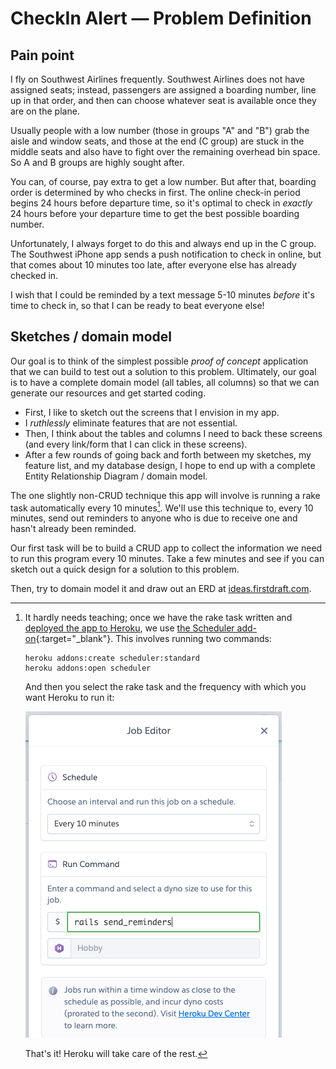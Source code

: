 # CheckIn Alert — Problem Definition

## Pain point

I fly on Southwest Airlines frequently. Southwest Airlines does not have assigned seats; instead, passengers are assigned a boarding number, line up in that order, and then can choose whatever seat is available once they are on the plane.

Usually people with a low number (those in groups "A" and "B") grab the aisle and window seats, and those at the end (C group) are stuck in the middle seats and also have to fight over the remaining overhead bin space. So A and B groups are highly sought after.

You can, of course, pay extra to get a low number. But after that, boarding order is determined by who checks in first. The online check-in period begins 24 hours before departure time, so it's optimal to check in _exactly_ 24 hours before your departure time to get the best possible boarding number.

Unfortunately, I always forget to do this and always end up in the C group. The Southwest iPhone app sends a push notification to check in online, but that comes about 10 minutes too late, after everyone else has already checked in.

I wish that I could be reminded by a text message 5-10 minutes _before_ it's time to check in, so that I can be ready to beat everyone else!

## Sketches / domain model

Our goal is to think of the simplest possible _proof of concept_ application that we can build to test out a solution to this problem. Ultimately, our goal is to have a complete domain model (all tables, all columns) so that we can generate our resources and get started coding.

 - First, I like to sketch out the screens that I envision in my app.
 - I  _ruthlessly_ eliminate features that are not essential.
 - Then, I think about the tables and columns I need to back these screens (and every link/form that I can click in these screens).
 - After a few rounds of going back and forth between my sketches, my feature list, and my database design, I hope to end up with a complete Entity Relationship Diagram / domain model.

The one slightly non-CRUD technique this app will involve is running a rake task automatically every 10 minutes[^scheduler]. We'll use this technique to, every 10 minutes, send out reminders to anyone who is due to receive one and hasn't already been reminded.

[^scheduler]: It hardly needs teaching; once we have the rake task written and [deployed the app to Heroku](https://chapters.firstdraft.com/chapters/775), we use [the Scheduler add-on](https://devcenter.heroku.com/articles/scheduler){:target="_blank"}. This involves running two commands:

    ```
    heroku addons:create scheduler:standard
    heroku addons:open scheduler
    ```

    And then you select the rake task and the frequency with which you want Heroku to run it:

    ![](/assets/heroku-scheduler.png)

    That's it! Heroku will take care of the rest.

Our first task will be to build a CRUD app to collect the information we need to run this program every 10 minutes. Take a few minutes and see if you can sketch out a quick design for a solution to this problem.

Then, try to domain model it and draw out an ERD at [ideas.firstdraft.com](https://ideas.firstdraft.com/).
